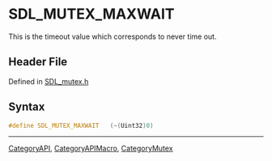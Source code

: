 # SDL_MUTEX_MAXWAIT

This is the timeout value which corresponds to never time out.

## Header File

Defined in [SDL_mutex.h](https://github.com/libsdl-org/SDL/blob/SDL2/include/SDL_mutex.h)

## Syntax

```c
#define SDL_MUTEX_MAXWAIT   (~(Uint32)0)
```





----
[CategoryAPI](CategoryAPI), [CategoryAPIMacro](CategoryAPIMacro), [CategoryMutex](CategoryMutex)

